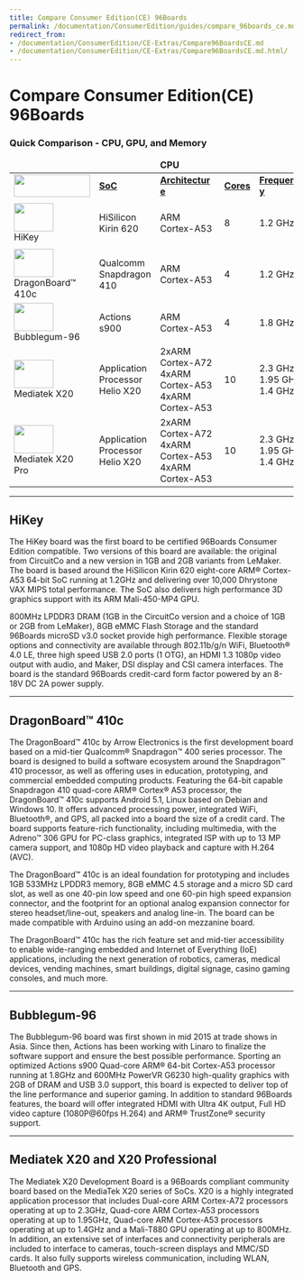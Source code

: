 ```yaml
---
title: Compare Consumer Edition(CE) 96Boards
permalink: /documentation/ConsumerEdition/guides/compare_96boards_ce.md.html
redirect_from:
- /documentation/ConsumerEdition/CE-Extras/Compare96BoardsCE.md
- /documentation/ConsumerEdition/CE-Extras/Compare96BoardsCE.md.html/
---
```

# Compare Consumer Edition(CE) 96Boards

### Quick Comparison - CPU, GPU, and Memory

<table align="center">
<thead>
	<tr>
		<td></td>
		<td><b></td>
		<td colspan="3"><b>CPU</td>
		<td><b></td>
		<td colspan="4"><b>RAM</td>
	</tr>
</thead>
<tbody>
	<tr>
		<td><img src="https://i.imgur.com/mKjYKTH.png" data-canonical-src="https://i.imgur.com/mKjYKTH.png" width="135" height="40" /></td>
		<td><a href="https://en.wikipedia.org/wiki/System_on_a_chip"><b>SoC</a></td>
		<td><a href="https://en.wikipedia.org/wiki/ARM_architecture"><b>Architecture&shy;</a></td>
		<td><a href="https://en.wikipedia.org/wiki/Multi-core_processor"><b>Cores</a></td>
		<td><a href=""><b>Frequency&shy;</a></td>
		<td><a href="https://en.wikipedia.org/wiki/Graphics_processing_unit"><b>GPU</a></td>
		<td><a href="https://en.wikipedia.org/wiki/Random-access_memory"><b>Size&shy;</a></td>
		<td><a href="https://en.wikipedia.org/wiki/Random-access_memory"><b>Data rate</a></td>
		<td><a href="https://en.wikipedia.org/wiki/Random-access_memory"><b>Type</a></td>
	</tr>
	<tr>
		<td> <img src="https://i.imgur.com/0e7lsoO.png" data-canonical-src="https://i.imgur.com/0e7lsoO.png" width="70" height="50" /> <br> HiKey</td>
		<td>HiSilicon<br>Kirin 620</td>
		<td>ARM Cortex-A53</td>
		<td>8</td>
		<td>1.2 GHz</td>
		<td>Mali-450 MP4</td>
		<td>1 GB or 2 GB</td>
		<td>1600</td>
		<td>LPDDR3</td>
	</tr>
	<tr>
		<td><img src="https://i.imgur.com/4a5GXRd.png" data-canonical-src="https://i.imgur.com/4a5GXRd.png" width="70" height="50" /> <br> DragonBoard™ 410c</td>
		<td>Qualcomm<br>Snapdragon 410</td>
		<td>ARM Cortex-A53</td>
		<td>4</td>
		<td>1.2 GHz</td>
		<td>Qualcomm<br>Adreno 306</td>
		<td>1 GB</td>
		<td>1066</td>
		<td>LPDDR3</td>
	</tr>
	<tr>
		<td> <img src="https://i.imgur.com/ykySoFc.png" data-canonical-src="https://i.imgur.com/ykySoFc.png" width="70" height="50" /> <br> Bubblegum-96</td>
		<td>Actions<br>s900</td>
		<td>ARM Cortex-A53</td>
		<td>4</td>
		<td>1.8 GHz</td>
		<td>PowerVR G6230</td>
		<td>2 GB</td>
		<td>2400</td>
		<td>LPDDR3</td>
	</tr>
	<tr>
		<td> <img src="https://i.imgur.com/kSjTguX.png" data-canonical-src="https://i.imgur.com/kSjTguX.png" width="70" height="50" /> <br> Mediatek X20</td>
		<td>Application Processor<br>Helio X20</td>
		<td>2xARM Cortex-A72<br>4xARM Cortex-A53<br>4xARM Cortex-A53</td>
		<td>10</td>
		<td>2.3 GHz<br>1.95 GHz<br>1.4 GHz</td>
		<td>Mali-T880</td>
		<td>2 GB</td>
		<td>?</td>
		<td>LPDDR3</td>
	</tr>
	<tr>
	<td> <img src="https://github.com/96boards/documentation/blob/master/ConsumerEdition/MediaTekX20Pro/AdditionalDocs/Images/Images_Board/MediaTek%20X20-Front-SD.jpg?raw=true" data-canonical-src="https://github.com/96boards/documentation/blob/master/ConsumerEdition/MediaTekX20Pro/AdditionalDocs/Images/Images_Board/MediaTek%20X20-Front-SD.jpg?raw=true" width="70" height="50" /> <br> Mediatek X20 Pro</td>
	<td>Application Processor<br>Helio X20</td>
	<td>2xARM Cortex-A72<br>4xARM Cortex-A53<br>4xARM Cortex-A53</td>
	<td>10</td>
	<td>2.3 GHz<br>1.95 GHz<br>1.4 GHz</td>
	<td>Mali-T880</td>
	<td>2 GB</td>
	<td>?</td>
	<td>LPDDR3</td>
	</tr>
</tbody>
</table>

***

## HiKey

The HiKey board was the first board to be certified 96Boards Consumer Edition compatible. Two versions of this board are available: the original from CircuitCo and a new version in 1GB and 2GB variants from LeMaker. The board is based around the HiSilicon Kirin 620 eight-core ARM® Cortex-A53 64-bit SoC running at 1.2GHz and delivering over 10,000 Dhrystone VAX MIPS total performance. The SoC also delivers high performance 3D graphics support with its ARM Mali-450-MP4 GPU.

800MHz LPDDR3 DRAM (1GB in the CircuitCo version and a choice of 1GB or 2GB from LeMaker), 8GB eMMC Flash Storage and the standard 96Boards microSD v3.0 socket provide high performance. Flexible storage options and connectivity are available through 802.11b/g/n WiFi, Bluetooth® 4.0 LE, three high speed USB 2.0 ports (1 OTG), an HDMI 1.3 1080p video output with audio, and Maker, DSI display and CSI camera interfaces. The board is the standard 96Boards credit-card form factor powered by an 8-18V DC 2A power supply.

***

## DragonBoard™ 410c

The DragonBoard™ 410c by Arrow Electronics is the first development board based on a mid-tier Qualcomm® Snapdragon™ 400 series processor. The board is designed to build a software ecosystem around the Snapdragon™ 410 processor, as well as offering uses in education, prototyping, and commercial embedded computing products. Featuring the 64-bit capable Snapdragon 410 quad-core ARM® Cortex® A53 processor, the DragonBoard™ 410c supports Android 5.1, Linux based on Debian and Windows 10. It offers advanced processing power, integrated WiFi, Bluetooth®, and GPS, all packed into a board the size of a credit card. The board supports feature-rich functionality, including multimedia, with the Adreno™ 306 GPU for PC-class graphics, integrated ISP with up to 13 MP camera support, and 1080p HD video playback and capture with H.264 (AVC).

The DragonBoard™ 410c is an ideal foundation for prototyping and includes 1GB 533MHz LPDDR3 memory, 8GB eMMC 4.5 storage and a micro SD card slot, as well as one 40-pin low speed and one 60-pin high speed expansion connector, and the footprint for an optional analog expansion connector for stereo headset/line-out, speakers and analog line-in. The board can be made compatible with Arduino using an add-on mezzanine board.

The DragonBoard™ 410c has the rich feature set and mid-tier accessibility to enable wide-ranging embedded and Internet of Everything (IoE) applications, including the next generation of robotics, cameras, medical devices, vending machines, smart buildings, digital signage, casino gaming consoles, and much more.

***

## Bubblegum-96

The Bubblegum-96 board was first shown in mid 2015 at trade shows in Asia. Since then,  Actions has been working with Linaro to finalize the software support and ensure the best possible performance. Sporting an optimized Actions s900 Quad-core ARM® 64-bit Cortex-A53 processor running at 1.8GHz and 600MHz PowerVR G6230 high-quality graphics with 2GB of DRAM and USB 3.0 support, this board is expected to deliver top of the line performance and superior gaming.
In addition to standard 96Boards features, the board will offer integrated HDMI with Ultra 4K output, Full HD video capture (1080P@60fps H.264) and ARM® TrustZone® security support.

***

## Mediatek X20 and X20 Professional

The Mediatek X20 Development Board is a 96Boards compliant community board based on the MediaTek X20 series of SoCs. X20 is a highly integrated application processor that includes Dual-core ARM Cortex-A72 processors operating at up to 2.3GHz, Quad-core ARM Cortex-A53 processors operating at up to 1.95GHz, Quad-core ARM Cortex-A53 processors operating at up to 1.4GHz and a Mali-T880 GPU operating at up to 800MHz. In addition, an extensive set of interfaces and connectivity peripherals are included to interface to cameras, touch-screen displays and MMC/SD cards. It also fully supports wireless communication, including WLAN, Bluetooth and GPS.
